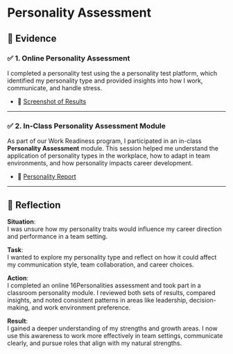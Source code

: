 # Personality Assessment

## 📄 Evidence

### ✅ 1. Online Personality Assessment

I completed a personality test using the a personality test platform, which identified my personality type and provided insights into how I work, communicate, and handle stress.

- 📸 [Screenshot of Results](assets/Screenshot%202025-05-19%20232314.png)

---

### ✅ 2. In-Class Personality Assessment Module

As part of our Work Readiness program, I participated in an in-class **Personality Assessment** module. This session helped me understand the application of personality types in the workplace, how to adapt in team environments, and how personality impacts career development.

 - 🧠 [Personality Report ](assets/Screenshot%202025-05-19%20232037.png)

---

## 💬 Reflection

**Situation**:  
I was unsure how my personality traits would influence my career direction and performance in a team setting.

**Task**:  
I wanted to explore my personality type and reflect on how it could affect my communication style, team collaboration, and career choices.

**Action**:  
I completed an online 16Personalities assessment and took part in a classroom personality module. I reviewed both sets of results, compared insights, and noted consistent patterns in areas like leadership, decision-making, and work environment preference.

**Result**:  
I gained a deeper understanding of my strengths and growth areas. I now use this awareness to work more effectively in team settings, communicate clearly, and pursue roles that align with my natural strengths.

